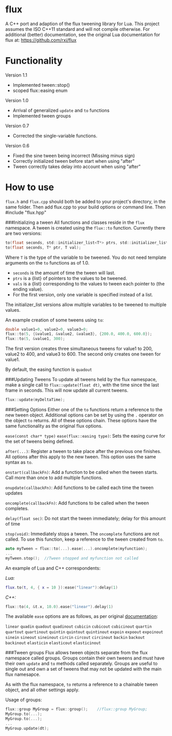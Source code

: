 flux
====
A C++ port and adaption of the flux tweening library for Lua. This project assumes the ISO C++11 standard and will not compile otherwise. For additional (better) documentation, see the original Lua documentation for flux at:
https://github.com/rxi/flux

Functionality
=============
Version 1.1
 * Implemented tween::stop() 
 * scoped flux::easing enum
 
Version 1.0
 * Arrival of generalized `update` and `to` functions
 * Implemented tween groups

Version 0.7
 * Corrected the single-variable functions.
 
Version 0.6
 * Fixed the sine tween being incorrect (Missing minus sign)
 * Correctly initialized tween before start when using "after"
 * Tween correctly takes delay into account when using "after"


How to use
==========
`flux.h` and `flux.cpp` should both be added to your project's directory, in the same folder. Then add flux.cpp to your build options or command line. Then #include "flux.hpp"

###Initializing a tween
All functions and classes reside in the `flux` namespace.
A tween is created using the `flux::to` function. Currently there are two  versions:
```c
to(float seconds, std::initializer_list<T*> ptrs, std::initializer_list<T> vals);
to(float seconds, T* ptr, T val);
```
Where `T` is the type of the variable to be tweened. You do not need template arguments on the `to` functions as of 1.0.

* `seconds` is the amount of time the tween will last.
* `ptrs` is a {list}  of pointers to the values to be tweened.
* `vals` is a {list} corresponding to the values to tween each pointer to (the ending value).
* For the first version, only one variable is specified instead of a list.

The initializer_list versions allow multiple variables to be tweened to multiple values.

An example creation of some tweens using `to`:
```c++
double value1=0, value2=0, value3=0;
flux::to(5, {&value1, &value2, &value3}, {200.0, 400.0, 600.0});
flux::to(5, &value1, 300);
```

The first version creates three simultaneous tweens for value1 to 200, value2 to 400, and value3 to 600. The second only creates one tween for value1.

By default, the easing function is `quadout`

###Updating Tweens
To update all tweens held by the flux namespace, make a single call to `flux::update(float dt)`, with the time since the last frame in seconds. This will now update all current tweens.
```c++
flux::update(myDeltaTime);
```


###Setting Options
Either one of the `to` functions return a reference to the new tween object. Additional options can be set by using the `.` operator on the object `to` returns. All of these options chain. These options have the same functionality as the original flux options.

`ease(const char* type)` `ease(flux::easing type)`: Sets the easing curve for the set of tweens being defined.

`after(...)`: Register a tween to take place after the previous one finishes. All options after this apply to the new tween. This option uses the same syntax as `to`.

`onstart(callbackFn)`: Add a function to be called when the tween starts. Call more than once to add multiple functions.

`onupdate(callbackFn)`: Add functions to be called each time the tween updates

`oncomplete(callbackFn)`: Add functions to be called when the tween completes.

`delay(float sec)`: Do not start the tween immediately; delay for this amount of time

`stop(void)`: Immediately stops a tween. The `oncomplete` functions are not called. To use this function, keep a reference to the tween created from `to`.

```c++
auto myTween = flux::to(...).ease(...).oncomplete(myfunction);
...
myTween.stop();  //Tween stopped and myfunction not called
```

An example of Lua and C++ correspondents:

*Lua:*
```lua
flux.to(t, 4, { x = 10 }):ease("linear"):delay(1)
```
*C++:*
```c++
flux::to(4, &t.x, 10.0).ease("linear").delay(1)
```
The available `ease` options are as follows, as per original [documentation](https://github.com/rxi/flux):

  `linear`
  `quadin`       `quadout`       `quadinout`
  `cubicin`      `cubicout`      `cubicinout`
  `quartin`      `quartout`      `quartinout`
  `quintin`      `quintout`      `quintinout`
  `expoin`       `expoout`       `expoinout`
  `sinein`       `sineout`       `sineinout`
  `circin`       `circout`       `circinout`
  `backin`       `backout`       `backinout`
  `elasticin`    `elasticout`    `elasticinout`
  
###Tween groups
Flux allows tween objects separate from the flux namespace called groups. Groups contain their own tweens and must have their own `update` and `to` methods called separately. Groups are useful to single out and own a set of tweens that may not be updated with the main flux namesapce.

As with the flux namespace, `to` returns a reference to a chainable tween object, and all other settings apply.

Usage of groups:
```c++
flux::group MyGroup = flux::group();	//flux::group MyGroup;
MyGroup.to(...);
MyGroup.to(...);
...
MyGroup.update(dt);
```
